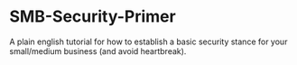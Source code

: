 # SMB-Security-Primer
A plain english tutorial for how to establish a basic security stance for your small/medium business (and avoid heartbreak).   
